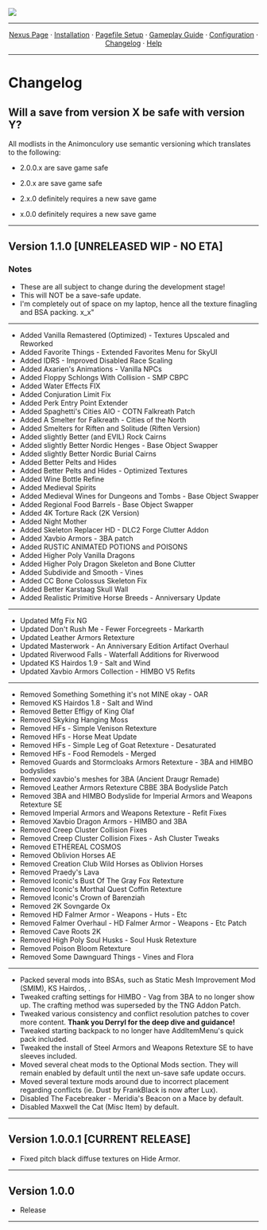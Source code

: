 <img src="https://i.imgur.com/kW90Y5Y.png" target="_blank"></a>

---

<p align="center">
  <a href="https://www.nexusmods.com/skyrimspecialedition/mods/149944">Nexus Page</a> ·
  <a href="README.md">Installation</a> ·
  <a href="PAGEFILE.md">Pagefile Setup</a> ·
  <a href="GAMEPLAY.md">Gameplay Guide</a> ·
  <a href="CONFIGURATION.md">Configuration</a> ·
  <a href="CHANGELOG.md">Changelog</a> ·
  <a href="HELP.md">Help</a>
</p>

---

# Changelog

## Will a save from version X be safe with version Y?

All modlists in the Animonculory use semantic versioning which translates to the following:

- 2.0.0.x are save game safe

- 2.0.x are save game safe

- 2.x.0 definitely requires a new save game

- x.0.0 definitely requires a new save game


- - - - - - - - -

## Version 1.1.0 [UNRELEASED WIP - NO ETA]

### Notes

- These are all subject to change during the development stage!
- This will NOT be a save-safe update.
- I'm completely out of space on my laptop, hence all the texture finagling and BSA packing. x_x"
- - - - - - - - -
- Added Vanilla Remastered (Optimized) - Textures Upscaled and Reworked
- Added Favorite Things - Extended Favorites Menu for SkyUI
- Added IDRS - Improved Disabled Race Scaling
- Added Axarien's Animations - Vanilla NPCs
- Added Floppy Schlongs With Collision - SMP CBPC
- Added Water Effects FIX
- Added Conjuration Limit Fix
- Added Perk Entry Point Extender
- Added Spaghetti's Cities AIO - COTN Falkreath Patch
- Added A Smelter for Falkreath - Cities of the North
- Added Smelters for Riften and Solitude (Riften Version)
- Added slightly Better (and EVIL) Rock Cairns
- Added slightly Better Nordic Henges - Base Object Swapper
- Added slightly Better Nordic Burial Cairns
- Added Better Pelts and Hides
- Added Better Pelts and Hides - Optimized Textures
- Added Wine Bottle Refine
- Added Medieval Spirits
- Added Medieval Wines for Dungeons and Tombs - Base Object Swapper
- Added Regional Food Barrels - Base Object Swapper
- Added 4K Torture Rack (2K Version)
- Added Night Mother
- Added Skeleton Replacer HD - DLC2 Forge Clutter Addon
- Added Xavbio Armors - 3BA patch
- Added RUSTIC ANIMATED POTIONS and POISONS
- Added Higher Poly Vanilla Dragons
- Added Higher Poly Dragon Skeleton and Bone Clutter
- Added Subdivide and Smooth - Vines
- Added CC Bone Colossus Skeleton Fix
- Added Better Karstaag Skull Wall
- Added Realistic Primitive Horse Breeds - Anniversary Update
- - - - - - - - -
- Updated Mfg Fix NG
- Updated Don't Rush Me - Fewer Forcegreets - Markarth
- Updated Leather Armors Retexture
- Updated Masterwork - An Anniversary Edition Artifact Overhaul
- Updated Riverwood Falls - Waterfall Additions for Riverwood
- Updated KS Hairdos 1.9 - Salt and Wind
- Updated Xavbio Armors Collection - HIMBO V5 Refits
- - - - - - - - -
- Removed Something Something it's not MINE okay - OAR
- Removed KS Hairdos 1.8 - Salt and Wind
- Removed Better Effigy of King Olaf
- Removed Skyking Hanging Moss
- Removed HFs - Simple Venison Retexture
- Removed HFs - Horse Meat Update
- Removed HFs - Simple Leg of Goat Retexture - Desaturated
- Removed HFs - Food Remodels - Merged
- Removed Guards and Stormcloaks Armors Retexture - 3BA and HIMBO bodyslides
- Removed xavbio's meshes for 3BA (Ancient Draugr Remade)
- Removed Leather Armors Retexture CBBE 3BA Bodyslide Patch
- Removed 3BA and HIMBO Bodyslide for Imperial Armors and Weapons Retexture SE
- Removed Imperial Armors and Weapons Retexture - Refit Fixes
- Removed Xavbio Dragon Armors - HIMBO and 3BA
- Removed Creep Cluster Collision Fixes
- Removed Creep Cluster Collision Fixes - Ash Cluster Tweaks
- Removed ETHEREAL COSMOS
- Removed Oblivion Horses AE
- Removed Creation Club Wild Horses as Oblivion Horses
- Removed Praedy's Lava
- Removed Iconic's Bust Of The Gray Fox Retexture
- Removed Iconic's Morthal Quest Coffin Retexture
- Removed Iconic's Crown of Barenziah
- Removed 2K Sovngarde Ox
- Removed HD Falmer Armor - Weapons - Huts - Etc
- Removed Falmer Overhaul - HD Falmer Armor - Weapons - Etc Patch
- Removed Cave Roots 2K
- Removed High Poly Soul Husks - Soul Husk Retexture
- Removed Poison Bloom Retexture
- Removed Some Dawnguard Things - Vines and Flora
- - - - - - - - -
- Packed several mods into BSAs, such as Static Mesh Improvement Mod (SMIM), KS Hairdos, .
- Tweaked crafting settings for HIMBO - Vag from 3BA to no longer show up. The crafting method was superseded by the TNG Addon Patch.
- Tweaked various consistency and conflict resolution patches to cover more content. **Thank you Derryl for the deep dive and guidance!**
- Tweaked starting backpack to no longer have AddItemMenu's quick pack included.
- Tweaked the install of Steel Armors and Weapons Retexture SE to have sleeves included.
- Moved several cheat mods to the Optional Mods section. They will remain enabled by default until the next un-save safe update occurs.
- Moved several texture mods around due to incorrect placement regarding conflicts (ie. Dust by FrankBlack is now after Lux).
- Disabled The Facebreaker - Meridia's Beacon on a Mace by default.
- Disabled Maxwell the Cat (Misc Item) by default.

- - - - - - - - -

## Version 1.0.0.1 [CURRENT RELEASE]

- Fixed pitch black diffuse textures on Hide Armor.

- - - - - - - - -

## Version 1.0.0

- Release

- - - - - - - - -
